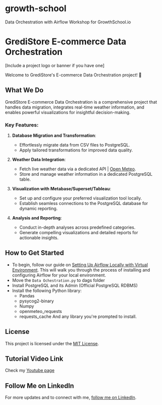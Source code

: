 # growth-school
Data Orchestration with Airflow Workshop for GrowthSchool.io

# GrediStore E-commerce Data Orchestration

[Include a project logo or banner if you have one]

Welcome to GrediStore's E-commerce Data Orchestration project! 🛒

## What We Do

GrediStore E-commerce Data Orchestration is a comprehensive project that handles data migration, integrates real-time weather information, and enables powerful visualizations for insightful decision-making.

### Key Features:

1. **Database Migration and Transformation**:
   - Effortlessly migrate data from CSV files to PostgreSQL.
   - Apply tailored transformations for improved data quality.

2. **Weather Data Integration**:
   - Fetch live weather data via a dedicated API | [Open Meteo](https://open-meteo.com/en/docs/historical-weather-api).
   - Store and manage weather information in a dedicated PostgreSQL table.

3. **Visualization with Metabase/Superset/Tableau**:
   - Set up and configure your preferred visualization tool locally.
   - Establish seamless connections to the PostgreSQL database for dynamic reporting.

4. **Analysis and Reporting**:
   - Conduct in-depth analyses across predefined categories.
   - Generate compelling visualizations and detailed reports for actionable insights.

## How to Get Started

- To begin, follow our guide on [Setting Up Airflow Locally with Virtual Environment](https://www.notion.so/ayoadeabel/Getting-Started-with-Airflow-57b11bb93ced4deeb6702fe236ff2888?pvs=4). This will walk you through the process of installing and configuring Airflow for your local environment.
- Move the `Data Ochestration.py` to dags folder
- Install PostgreSQL and its Admin (Official PostgreSQL RDBMS)
- Install the following Python library:
    - Pandas
    - pysycog2-binary
    - Numpy
    - openmeteo_requests
    - requests_cache
  And any library you're prompted to install.

## License

This project is licensed under the [MIT License](LICENSE).

## Tutorial Video Link

Check my [Youtube page](#)

## Follow Me on LinkedIn

For more updates and to connect with me, [follow me on LinkedIn](https://www.linkedin.com/in/tripleaceme/).
